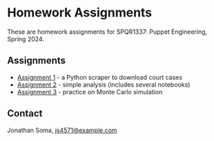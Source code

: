 # Homework Assignments

These are homework assignments for SPQR1337: Puppet Engineering, Spring 2024.

## Assignments

* [Assignment 1](homework-01/scraper.py) - a Python scraper to download court cases
* [Assignment 2](homework-02/) - simple analysis (includes several notebooks)
* [Assignment 3](homework-03/horses.ipynb) - practice on Monte Carlo simulation

## Contact

Jonathan Soma, [js4571@example.com](mailto:js4571@example.com)
